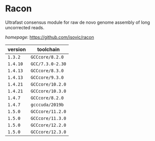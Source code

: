 # Racon

Ultrafast consensus module for raw de novo genome assembly of long uncorrected reads.

*homepage*: <https://github.com/isovic/racon>

version | toolchain
--------|----------
``1.3.2`` | ``GCCcore/8.2.0``
``1.4.10`` | ``GCC/7.3.0-2.30``
``1.4.13`` | ``GCCcore/8.3.0``
``1.4.13`` | ``GCCcore/9.3.0``
``1.4.21`` | ``GCCcore/10.2.0``
``1.4.21`` | ``GCCcore/10.3.0``
``1.4.7`` | ``GCCcore/8.2.0``
``1.4.7`` | ``gcccuda/2019b``
``1.5.0`` | ``GCCcore/11.2.0``
``1.5.0`` | ``GCCcore/11.3.0``
``1.5.0`` | ``GCCcore/12.2.0``
``1.5.0`` | ``GCCcore/12.3.0``
